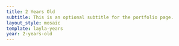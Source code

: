 ```yaml
---
title: 2 Years Old
subtitle: This is an optional subtitle for the portfolio page.
layout_style: mosaic
template: layla-years
year: 2-years-old
---
```


